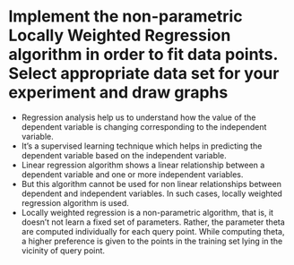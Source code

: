 # Implement the non-parametric Locally Weighted Regression algorithm in order to fit data points.  Select appropriate data set for your experiment and draw graphs

- Regression analysis help us to understand how the value of the dependent variable is changing corresponding to the independent variable.
- It’s a supervised learning technique which helps in predicting the dependent variable based on the independent variable.
- Linear regression algorithm shows a linear relationship between a dependent variable and one or more independent variables.
- But this algorithm cannot be used for non linear relationships between dependent and independent variables. In such cases, locally weighted regression algorithm is used.
- Locally weighted regression is a non-parametric algorithm, that is, it doesn’t not learn a fixed set of parameters. Rather, the parameter theta are computed individually for each query point. While computing theta, a higher preference is given to the points in the training set lying in the vicinity of query point.

